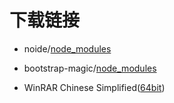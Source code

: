 # 下载链接

- noide/[node_modules](/download/noide/node_modules.rar)

- bootstrap-magic/[node_modules](/download/bootstrap-magic/node_modules.rar)

- WinRAR Chinese Simplified([64bit](/download/winrar-x64-561sc.exe))